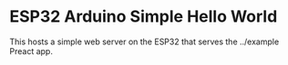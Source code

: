 # ESP32 Arduino Simple Hello World
This hosts a simple web server on the ESP32 that serves the ../example Preact app. 

